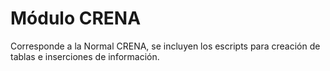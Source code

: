 # Módulo CRENA
Corresponde a la Normal CRENA, se incluyen los escripts para creación de tablas e inserciones de información.
